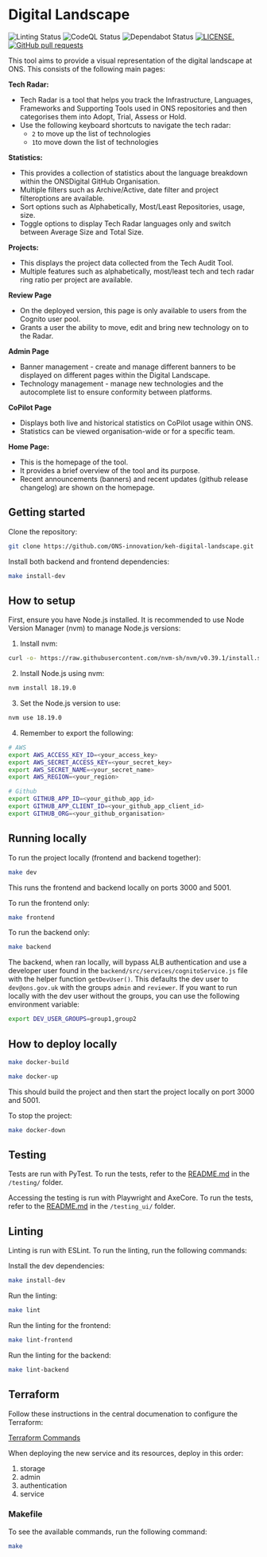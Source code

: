 # Digital Landscape

![Linting Status](https://github.com/ONS-innovation/keh-digital-landscape/actions/workflows/ci.yml/badge.svg) 
![CodeQL Status](https://github.com/ONS-innovation/keh-digital-landscape/actions/workflows/github-code-scanning/codeql/badge.svg)
![Dependabot Status](https://github.com/ONS-Innovation/keh-digital-landscape/actions/workflows/dependabot/dependabot-updates/badge.svg)
[![LICENSE.](https://img.shields.io/badge/license-MIT-brightgreen.svg?style=flat)](https://github.com/ONS-innovation/keh-digital-landscape/blob/main/LICENSE) 
[![GitHub pull requests](https://img.shields.io/github/issues-pr-raw/ONS-innovation/keh-digital-landscape.svg)](https://github.com/ONS-innovation/keh-digital-landscape/pulls)

This tool aims to provide a visual representation of the digital landscape at ONS. This consists of the following main pages:

**Tech Radar:**
- Tech Radar is a tool that helps you track the Infrastructure, Languages, Frameworks and Supporting Tools used in ONS repositories and then categorises them into Adopt, Trial, Assess or Hold.
- Use the following keyboard shortcuts to navigate the tech radar:
    - `2` to move up the list of technologies
    - `1`to move down the list of technologies

**Statistics:**
- This provides a collection of statistics about the language breakdown within the ONSDigital GitHub Organisation.
- Multiple filters such as Archive/Active, date filter and project filteroptions are available.
- Sort options such as Alphabetically, Most/Least Repositories, usage, size.
- Toggle options to display Tech Radar languages only and switch between Average Size and Total Size.

**Projects:**
- This displays the project data collected from the Tech Audit Tool.
- Multiple features such as alphabetically, most/least tech and tech radar ring ratio per project are available.

**Review Page**
- On the deployed version, this page is only available to users from the Cognito user pool.
- Grants a user the ability to move, edit and bring new technology on to the Radar.

**Admin Page**
- Banner management - create and manage different banners to be displayed on different pages within the Digital Landscape.
- Technology management - manage new technologies and the autocomplete list to ensure conformity between platforms.

**CoPilot Page**
- Displays both live and historical statistics on CoPilot usage within ONS.
- Statistics can be viewed organisation-wide or for a specific team.

**Home Page:**
- This is the homepage of the tool.
- It provides a brief overview of the tool and its purpose.
- Recent announcements (banners) and recent updates (github release changelog) are shown on the homepage.

## Getting started

Clone the repository:
```bash
git clone https://github.com/ONS-innovation/keh-digital-landscape.git
```

Install both backend and frontend dependencies:
```bash
make install-dev
```
## How to setup

First, ensure you have Node.js installed. It is recommended to use Node Version Manager (nvm) to manage Node.js versions:

1. Install nvm:
```bash
curl -o- https://raw.githubusercontent.com/nvm-sh/nvm/v0.39.1/install.sh | bash
```

2. Install Node.js using nvm:
```bash
nvm install 18.19.0
```

3. Set the Node.js version to use:
```bash
nvm use 18.19.0
```

4. Remember to export the following:
```bash
# AWS
export AWS_ACCESS_KEY_ID=<your_access_key>
export AWS_SECRET_ACCESS_KEY=<your_secret_key>
export AWS_SECRET_NAME=<your_secret_name>
export AWS_REGION=<your_region>

# Github
export GITHUB_APP_ID=<your_github_app_id>
export GITHUB_APP_CLIENT_ID=<your_github_app_client_id>
export GITHUB_ORG=<your_github_organisation>
```
## Running locally

To run the project locally (frontend and backend together):
```bash
make dev
```
This runs the frontend and backend locally on ports 3000 and 5001.

To run the frontend only:
```bash
make frontend
```

To run the backend only:
```bash
make backend
```

The backend, when ran locally, will bypass ALB authentication and use a developer user found in the `backend/src/services/cognitoService.js` file with the helper function `getDevUser()`. This defaults the dev user to `dev@ons.gov.uk` with the groups `admin` and `reviewer`. If you want to run locally with the dev user without the groups, you can use the following environment variable:

```bash
export DEV_USER_GROUPS=group1,group2
```

## How to deploy locally

```bash
make docker-build
```

```bash
make docker-up
```

This should build the project and then start the project locally on port 3000 and 5001.

To stop the project:
```bash
make docker-down
```

## Testing

Tests are run with PyTest. To run the tests, refer to the [README.md](/testing/README.md) in the `/testing/` folder.

Accessing the testing is run with Playwright and AxeCore. To run the tests, refer to the [README.md](/testing_ui/README.md) in the `/testing_ui/` folder.

## Linting 

Linting is run with ESLint. To run the linting, run the following commands:

Install the dev dependencies:
```bash
make install-dev
```

Run the linting:
```bash
make lint
```

Run the linting for the frontend:
```bash
make lint-frontend
```

Run the linting for the backend:
```bash
make lint-backend
```

## Terraform
Follow these instructions in the central documenation to configure the Terraform:

[Terraform Commands](https://github.com/ONS-Innovation/keh-central-documentation/blob/d42e7b4505c0433bac4fd637a0742b4ba7ee6659/terraform/COMMANDS.md)

When deploying the new service and its resources, deploy in this order:

1. storage
2. admin
3. authentication
4. service

### Makefile

To see the available commands, run the following command:
```bash
make
```
